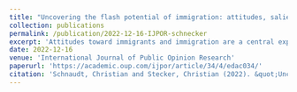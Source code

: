 ```yaml
---
title: "Uncovering the flash potential of immigration: attitudes, salience, and far-right support in Europe (peer-reviewed journal article)"
collection: publications
permalink: /publication/2022-12-16-IJPOR-schnecker
excerpt: 'Attitudes toward immigrants and immigration are a central explanation for the electoral support of far-right parties. However, while these parties gained strength over the last two decades, European citizens' views about immigration have not changed much. In this study, we contribute to solving this puzzle by uncovering the flash potential of immigration. With its salience as a politically contested issue increasing, negative yet previously less relevant immigration preferences and evaluations transform more often into politically tangible attitudes and behaviors, such as support for far-right parties. We uncover this flash potential with individual-level ESS data and aggregated measures of issue salience among the public, allowing us to model the conditioning effects of contextual-level immigration salience on the individual-level relationship between immigration attitudes and far-right support. The results from random-effects within-between models analyzing 208,794 individual respondents from 141 country-rounds and 24 countries over the period of 2002–2018 show that the effects of citizens' attitudes on support for far-right parties are stronger in contexts and periods in which the salience of immigration is higher. Accordingly, while immigration attitudes among the European public have not turned more negative over time, they have become more influential for citizens' party attachments and vote choices.'
date: 2022-12-16
venue: 'International Journal of Public Opinion Research'
paperurl: 'https://academic.oup.com/ijpor/article/34/4/edac034/'
citation: 'Schnaudt, Christian and Stecker, Christian (2022). &quot;Uncovering the flash potential of immigration: attitudes, salience, and far-right support in Europe.&quot; <i>International Journal of Public Opinion Research</i> 34 (4), 1-12 (online first).'
---
```

